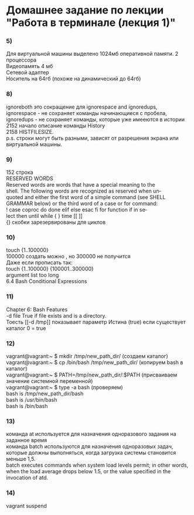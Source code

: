 # Домашнее задание по лекции "Работа в терминале (лекция 1)"

### 5)
Для виртуальной машины выделено 1024мб оперативной памяти. 2 процессора  
Видеопамять 4 мб  
Сетевой адаптер  
Носитель на 64гб (похоже на динамический до 64гб)  


### 8)
 ignoreboth это сокращение для ignorespace and ignoredups,   
    ignorespace - не сохраняет команды начинающиеся с пробела,   
    ignoredups - не сохраняет команды, которые уже имееются в истории  
2152 начало описание команды History  
2158 HISTFILESIZE.  
p.s. строки могут быть разными, зависят от разрешения экрана или виртуальной машины.  


### 9) 
152 строка  
RESERVED WORDS  
       Reserved  words  are  words  that  have a special meaning to the  
       shell.  The following words are recognized as reserved when  un‐  
       quoted  and either the first word of a simple command (see SHELL  
       GRAMMAR below) or the third word of a case or for command:  
       ! case  coproc  do done elif else esac fi for function if in se‐  
       lect then until while { } time [[ ]]  
{} скобки зарезервированы для циклов  


### 10) 
touch {1..100000}  
100000 создать можно , но 300000 не получится  
Даже если прописать так:  
 touch {1..100000} {100001..300000}  
argument list too long  
6.4 Bash Conditional Expressions  

### 11)
Chapter 6: Bash Features  
-d file True if file exists and is a directory.  
Тоесть [[-d /tmp]] показывает параметр Истина (true) если существует каталог
0 = true


### 12) 
vagrant@vagrant:~ $ mkdir /tmp/new_path_dir/ (создаем каталог)  
vagrant@vagrant:~ $ cp /bin/bash /tmp/new_path_dir/ (копируем bash в каталог)  
vagrant@vagrant:~ $ PATH=/tmp/new_path_dir/:$PATH (присваиваем значение системной переменной)  
vagrant@vagrant:~ $ type -a bash (проверяем)  
bash is /tmp/new_path_dir/bash  
bash is /usr/bin/bash  
bash is /bin/bash  


### 13)
команда at используется для назначения одноразового задания на заданное время  
команда batch используются для  назначения одноразовых задач, которые должны выполняться, когда загрузка системы становится меньше 1,5.  
batch   executes  commands  when system load levels permit; in other words, when the load average drops below 1.5, or the value specified in the invocation of atd.  


### 14)
vagrant suspend  
